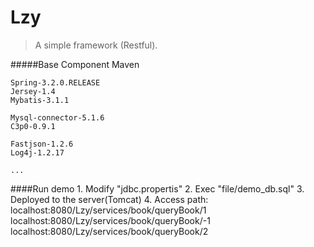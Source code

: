 

# Lzy
> A simple framework (Restful).


#####Base Component
	Maven

	Spring-3.2.0.RELEASE
	Jersey-1.4
	Mybatis-3.1.1
	
	Mysql-connector-5.1.6
	C3p0-0.9.1
	
	Fastjson-1.2.6
	Log4j-1.2.17
	
	...


####Run demo
	1. Modify "jdbc.propertis"
	2. Exec "file/demo_db.sql"
	3. Deployed to the server(Tomcat)
	4. Access path:
			localhost:8080/Lzy/services/book/queryBook/1
			localhost:8080/Lzy/services/book/queryBook/-1
			localhost:8080/Lzy/services/book/queryBook/2


